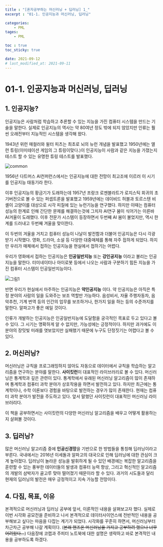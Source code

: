 ```yaml
---
title : "[혼자공부하는 머신러닝 + 딥러닝] 1_"
excerpt : "01-1. 인공지능과 머신러닝, 딥러닝"

categories:
    - PML
tages:
    - PML

toc : true
toc_sticky: true

date: 2021-09-12
# last_modified_at: 2021-09-11
---
```

# 01-1. 인공지능과 머신러닝, 딥러닝

## 1. 인공지능?

인공지능은 사람처럼 학습하고 추론할 수 있는 지능을 가진 컴퓨터 시스템을 만드는 기술을 말한다. 실제로 인공지능의 역사는 약 80여년 정도 밖에 되지 않았지만 인류는 훨씬 오래전부터 지능적인 시스템을 생각해 왔다.

1943년 위런 매컬러와 윌터 피츠는 최초로 뇌의 뉴런 개념을 발표했고 1950년에는 앨런 튜링(이미테이션 게임의 그 튜링이맞다.)이 인공지능이 사람과 같은 지능을 가졌는지 테스트 할 수 있는 유명한 튜링 테스트를 발표했다.

![common](https://user-images.githubusercontent.com/37393115/132973930-211ce822-4bb5-42f0-ab71-0294521db8b1.jpeg)

1956년 다트머스 AI컨퍼런스에서는 인공지능에 대한 전망이 최고조에 이르러 이 시기를 인공지능 태동기라 한다.

이후 인공지능의 황금기가 도래하는데 1957년 프랑크 로젠블라트가 로지스틱 회귀의 초기버전으로 볼 수 있는 퍼셉트론을 발표했고 1959년에는 데이비드 허블과 토르스텐 비셸이 고양이를 대상으로 시각 피질에 있는 뉴런기능을 연구했다. 하지만 이때는 컴퓨터 성능의 한계로 인해 간단한 문제를 해결하는것에 그치자 AI연구 붐이 식어가는 이른바 AI겨울이 도래했다. 이후 전문가 시스템이 등장하면서 두번쨰 AI 붐이 불었지만, 역시 한계를 드러내고 두번째 겨울을 맞이한다.

이 두번의 겨울을 거치고 컴퓨터 성능이 나날이 발전함과 더불어 인공지능은 다시 각광받기 시작했다. 영화, 드라마, 소설 등 다양한 대중매체를 통해 자주 접하게 되었다. 하지만 우리가 매체에서 접하는 인공지능을 현실에서 접하기는 어렵다.

우리가 영화에서 접하는 인공지능은 **인공일반지능** 또는 **강인공지능** 이라고 불리는 인공지능을 말한다. 터미네이터나 아이로봇 등에서 나오는 사람과 구분하기 힘든 지능을 가진 컴퓨터 시스템이 인공일반지능이다.

![그림1](https://user-images.githubusercontent.com/37393115/132974217-6831c90d-c68c-4300-b50c-31ffdb9e9346.jpg)

반면 우리가 현실에서 마주하는 인공지능은 **약인공지능** 이다. 약 인공지능은 아직은 특정 분야의 사람의 일을 도와주는 보조 역할만 가능하다. 음성비서, 자율 주행자동차, 음악추천, 기계 번역 등의 인간의 업무를 보조하거나, 한가지 일을 하는 등의 수준까지를 말한다. 알파고가 좋은 예일 것이다.

인류가 개발하는 인공지능은 인공일반지능에 도달함을 궁극적인 목표로 두고 있다고 볼 수 있다. 그 시기는 명확하게 알 수 없지만, 가능성에는 긍정적이다. 하지만 과거에도 이 분야의 장밋빛 미래를 엿보았지만 실패했기 때문에 누구도 단정짓기는 어렵다고 볼 수 있다.

## 2. 머신러닝?

머신러닝은 규칙을 프로그래밍하지 않아도 자동으로 데이터에서 규칙을 학습하는 알고리즘을 연구하는 분야를 말한다. **사이킷런**이 대표적인 라이브러리로 볼 수 있다. 머신러닝은 통계학과 깊은 관련이 있다. 통계학에서 유래된 머신러닝 알고리즘이 많이 존재하며 통계학과 컴퓨터 과학 분야가 상호작용을 하면서 발전하고 있다. 하지만 최근에는 통계학이나, 수학 이론보다 경험을 바탕으로 발전하는 경우가 많이 존재한다. 현재는 컴퓨터 과학 분야가 발전을 주도하고 있다. 앞서 말했던 사이킷런이 대표적인 머신러닝 라이브러리다. 

이 책을 공부하면서는 사이킷런의 다양한 머신러닝 알고리즘을 배우고 어떻게 활용하는지 살펴볼 것이다.



## 3. 딥러닝?

많은 머신러닝 알고리즘 중에 **인공신경망**을 기반으로 한 방법들을 통칭해 딥러닝이라고 부른다. 국내에서는 2016년 이세돌과 알파고의 대국으로 인해 딥러닝에 대한 관심이 크게 높아졌다. 딥러닝이 놀라운 성능을 발휘하게 될 수 있던 배경에는 복잡한 알고리즘을 훈련할 수 있는 풍부한 데이터들의 발생과 컴퓨터 능력 향상, 그리고 혁신적인 알고리즘의 개발의 삼박자가 골고루 맞아 떨어졌기 때문이라 할 수 있다. 과거의 시도들과 달리 현재의 딥러닝의 발전은 매우 긍정적이고 지속 가능할 전망이다.

## 4. 다짐, 목표, 이유

본격적으로 머신러닝과 딥러닝 공부에 앞서, 이론적인 내용을 살펴보고자 했다. 실제로 이번 시각화 공모전을 준비하고 나서 본격적으로 데이터사이언스에 전반적인 내용을 공부해보고 싶다는 마음을 다잡는 계기가 되었다. 시각화를 꾸준히 하면서, 머신러닝부터 차근차근 공부해 나갈 계획이다. (~~본래 핸즈온 머신러닝을 가지고 공부하려 했으나 너무 어려웠다...~~) 다음장에 코랩과 주피터 노트북에 대한 설명은 생략하고 바로 본격적인 내용을 공부하도록 하겠다.